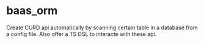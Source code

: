 # baas_orm
Create CURD api automatically by scanning certain table in a database from a config file. Also offer a TS DSL to interacte with these api.
